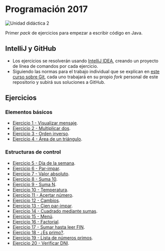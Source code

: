 # Programación 2017

![Unidad didáctica 2](https://img.shields.io/badge/UD-2-green.svg)

Primer _pack_ de ejercicios para empezar a escribir código en Java.

## IntelliJ y GitHub

- Los ejercicios se resolverán usando [IntelliJ IDEA](https://www.jetbrains.com/idea/), creando un proyecto de línea de comandos por cada ejercicio.
- Siguiendo las normas para el trabajo individual que se explican en [este curso sobre Git](https://edx.egibide.org/courses/course-v1:Egibide+Egibide_Git+2017/about), cada uno trabajará en su propio _fork_ personal de este repositorio y subirá sus soluciones a GitHub.

## Ejercicios

### Elementos básicos

- [Ejercicio 1 - Visualizar mensaje](./01_visualizar_mensaje/).
- [Ejercicio 2 - Multiplicar dos](./02_multiplicar_dos/).
- [Ejercicio 3 - Orden inverso](./03_orden_inverso/).
- [Ejercicio 4 - Área de un triángulo](./04_area_triangulo/).

### Estructuras de control

- [Ejercicio 5 - Día de la semana](./05_dia_semana/).
- [Ejercicio 6 - Par-impar](./06_par_impar/).
- [Ejercicio 7 - Valor absoluto](./07_valor_absoluto/).
- [Ejercicio 8 - Suma 10](./08_suma_10/).
- [Ejercicio 9 - Suma N](./09_suma_n/).
- [Ejercicio 10 - Temperatura](./10_temperatura/).
- [Ejercicio 11 - Acertar número](./11_acertar_numero/).
- [Ejercicio 12 - Cambios](./12_cambios/).
- [Ejercicio 13 - Cien par-impar](./13_cien_par_impar/).
- [Ejercicio 14 - Cuadrado mediante sumas](./14_cuadrado_sumas/).
- [Ejercicio 15 - Menú](./15_menu/).
- [Ejercicio 16 - Factorial](./16_factorial/).
- [Ejercicio 17 - Sumar hasta leer FIN](./17_suma_fin/).
- [Ejercicio 18 - ¿Es primo?](./18_es_primo/).
- [Ejercicio 19 - Lista de números primos](./19_lista_primos/).
- [Ejercicio 20 - Verificar DNI](./20_verificar_dni/).
